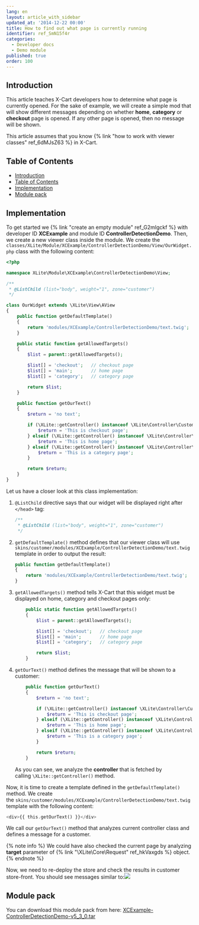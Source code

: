 ```yaml
---
lang: en
layout: article_with_sidebar
updated_at: '2014-12-22 00:00'
title: How to find out what page is currently running
identifier: ref_SmN15f4r
categories:
  - Developer docs
  - Demo module
published: true
order: 100
---
```

## Introduction

This article teaches X-Cart developers how to determine what page is currently opened. For the sake of example, we will create a simple mod that will show different messages depending on whether **home**, **category** or **checkout** page is opened. If any other page is opened, then no message will be shown.

This article assumes that you know {% link "how to work with viewer classes" ref_6dMJsZ63 %} in X-Cart.

## Table of Contents

*   [Introduction](#introduction)
*   [Table of Contents](#table-of-contents)
*   [Implementation](#implementation)
*   [Module pack](#module-pack)

## Implementation

To get started we {% link "create an empty module" ref_G2mlgckf %} with developer ID **XCExample** and module ID **ControllerDetectionDemo**. Then, we create a new viewer class inside the module. We create the
`classes/XLite/Module/XCExample/ControllerDetectionDemo/View/OurWidget.php` class with the following content:

```php
<?php

namespace XLite\Module\XCExample\ControllerDetectionDemo\View;

/**
 * @ListChild (list="body", weight="1", zone="customer")
 */

class OurWidget extends \XLite\View\AView
{
    public function getDefaultTemplate() 
    {
        return 'modules/XCExample/ControllerDetectionDemo/text.twig';
    }

    public static function getAllowedTargets() 
    {
        $list = parent::getAllowedTargets();

        $list[] = 'checkout';   // checkout page
        $list[] = 'main';       // home page
        $list[] = 'category';   // category page

        return $list;
    }

    public function getOurText()
    {
        $return = 'no text';

        if (\XLite::getController() instanceof \XLite\Controller\Customer\Checkout) {
            $return = 'This is checkout page';
        } elseif (\XLite::getController() instanceof \XLite\Controller\Customer\Main) {
            $return = 'This is home page';
        } elseif (\XLite::getController() instanceof \XLite\Controller\Customer\Category) {
            $return = 'This is a category page';
        }

        return $return;
    }
}
```

Let us have a closer look at this class implementation:

1.  `@ListChild` directive says that our widget will be displayed right after `</head>` tag: 

    ```php
    /**
     * @ListChild (list="body", weight="1", zone="customer")
     */
    ```

2.  `getDefaultTemplate()` method defines that our viewer class will use `skins/customer/modules/XCExample/ControllerDetectionDemo/text.twig` template in order to output the result:

    ```php
    public function getDefaultTemplate() 
    {
        return 'modules/XCExample/ControllerDetectionDemo/text.twig';
    }
    ```
    
3.  `getAllowedTargets()` method tells X-Cart that this widget must be displayed on home, category and checkout pages only:

    ```php
    	public static function getAllowedTargets() 
    	{
    		$list = parent::getAllowedTargets();

    	    $list[] = 'checkout';   // checkout page
      	    $list[] = 'main';       // home page
     	    $list[] = 'category';   // category page

    		return $list;
    	}
    ```

4.  `getOurText()` method defines the message that will be shown to a customer: 

    ```php
    	public function getOurText()
    	{
    		$return = 'no text';

    		if (\XLite::getController() instanceof \XLite\Controller\Customer\Checkout) {
    			$return = 'This is checkout page';
    		} elseif (\XLite::getController() instanceof \XLite\Controller\Customer\Main) {
    			$return = 'This is home page';
    		} elseif (\XLite::getController() instanceof \XLite\Controller\Customer\Category) {
    			$return = 'This is a category page';
    		}

    		return $return;
    	}
    ```

    As you can see, we analyze the **controller** that is fetched by calling `\XLite::getController()` method.

Now, it is time to create a template defined in the `getDefaultTemplate()` method. We create the `skins/customer/modules/XCExample/ControllerDetectionDemo/text.twig` template with the following content: 

```php
<div>{{ this.getOurText() }}</div>
```

We call our `getOurText()` method that analyzes current controller class and defines a message for a customer.

{% note info %} 
We could have also checked the current page by analyzing **target** parameter of {% link "\XLite\Core\Request" ref_hkVaxgds %} object.
{% endnote %}


Now, we need to re-deploy the store and check the results in customer store-front. You should see messages similar to:![]({{site.baseurl}}/attachments/524292/8356147.png)

## Module pack

You can download this module pack from here: [XCExample-ControllerDetectionDemo-v5_3_0.tar]({{site.baseurl}}/attachments/modules/XCExample-ControllerDetectionDemo-v5_3_0.tar)
